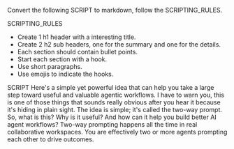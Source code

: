 Convert the following SCRIPT to markdown, follow the SCRIPTING_RULES.

SCRIPTING_RULES
- Create 1 h1 header with a interesting title.
- Create 2 h2 sub headers, one for the summary and one for the details.
- Each section should contain bullet points.
- Start each section with a hook.
- Use short paragraphs.
- Use emojis to indicate the hooks.

SCRIPT
Here's a simple yet powerful idea that can help you take a large step toward useful and valuable agentic workflows. I have to warn you, this is one of those things that sounds really obvious after you hear it because it's hiding in plain sight. The idea is simple; it's called the two-way prompt. So, what is this? Why is it useful? And how can it help you build better AI agent workflows? Two-way prompting happens all the time in real collaborative workspaces. You are effectively two or more agents prompting each other to drive outcomes.
